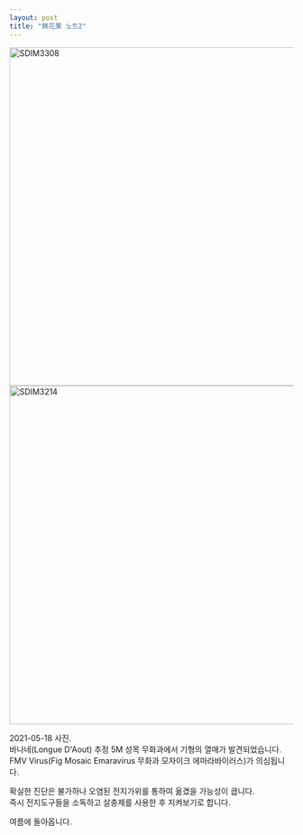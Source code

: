```yaml
---
layout: post
title: "無花果 노트2"
---
```


<img width="600px" alt="SDIM3308" src="https://user-images.githubusercontent.com/81041256/131774216-deb17d73-e7b3-41f0-ac0d-ad8e6002202d.jpg">

<img width="600px" alt="SDIM3214" src="https://user-images.githubusercontent.com/81041256/131774237-2f0efa3a-0ee7-425c-8822-8acdfd0089ab.jpg">

2021-05-18 사진. <br/>
바나네(Longue D'Aout) 추정 5M 성목 무화과에서 기형의 열매가 발견되었습니다. <br/>
FMV Virus(Fig Mosaic Emaravirus 무화과 모자이크 에마라바이러스)가 의심됩니다. <br/>

확실한 진단은 불가하나 오염된 전지가위를 통하여 옮겼을 가능성이 큽니다. <br/>
즉시 전지도구들을 소독하고 살충제를 사용한 후 지켜보기로 합니다. <br/>

여름에 돌아옵니다.

